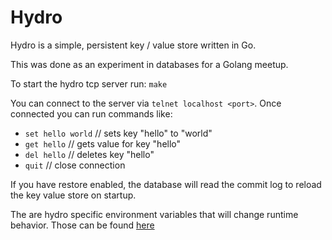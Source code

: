 # Hydro

Hydro is a simple, persistent key / value store written in Go.

This was done as an experiment in databases for a Golang meetup.

To start the hydro tcp server run: `make`

You can connect to the server via `telnet localhost <port>`. Once connected you can run commands like:

- `set hello world` // sets key "hello" to "world"
- `get hello` // gets value for key "hello"
- `del hello` // deletes key "hello"
- `quit` // close connection

If you have restore enabled, the database will read the commit log to reload the key value store on startup.

The are hydro specific environment variables that will change runtime behavior. Those can be found [here](https://github.com/ryansann/hydro/blob/master/.envrc)

